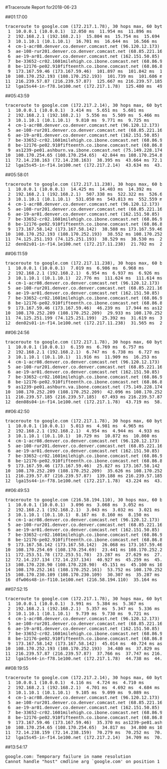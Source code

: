 #Traceroute Report for2018-06-23

##01:17:00

<p><pre><samp>traceroute to google.com (172.217.1.78), 30 hops max, 60 byte packets
 1  10.0.0.1 (10.0.0.1)  12.050 ms  11.954 ms  11.896 ms
 2  192.168.2.1 (192.168.2.1)  15.804 ms  15.754 ms  15.694 ms
 3  10.1.10.1 (10.1.10.1)  16.701 ms  16.644 ms  16.566 ms
 4  cm-1-acr08.denver.co.denver.comcast.net (96.120.12.173)  35.655 ms  35.597 ms  35.534 ms
 5  ae-108-rur201.denver.co.denver.comcast.net (68.85.221.161)  34.851 ms  44.947 ms  53.710 ms
 6  ae-19-ar01.denver.co.denver.comcast.net (162.151.50.85)  59.286 ms  104.820 ms  113.312 ms
 7  be-33652-cr02.1601milehigh.co.ibone.comcast.net (68.86.92.121)  102.296 ms  102.206 ms  102.129 ms
 8  be-12176-pe02.910fifteenth.co.ibone.comcast.net (68.86.83.94)  102.049 ms  101.996 ms  101.937 ms
 9  173.167.59.46 (173.167.59.46)  101.897 ms  101.842 ms  101.793 ms
10  108.170.252.193 (108.170.252.193)  101.739 ms  101.686 ms  117.384 ms
11  216.239.57.87 (216.239.57.87)  125.667 ms 216.239.57.185 (216.239.57.185)  125.605 ms 216.239.57.87 (216.239.57.87)  125.542 ms
12  lga15s44-in-f78.1e100.net (172.217.1.78)  125.480 ms  49.081 ms  50.720 ms</samp></pre></p>

##05:43:59

<p><pre><samp>traceroute to google.com (172.217.2.14), 30 hops max, 60 byte packets
 1  10.0.0.1 (10.0.0.1)  3.414 ms  5.651 ms  5.601 ms
 2  192.168.2.1 (192.168.2.1)  5.556 ms  5.509 ms  5.466 ms
 3  10.1.10.1 (10.1.10.1)  9.810 ms  9.771 ms  9.725 ms
 4  cm-1-acr08.denver.co.denver.comcast.net (96.120.12.173)  69.141 ms  89.475 ms  89.359 ms
 5  ae-108-rur201.denver.co.denver.comcast.net (68.85.221.161)  89.297 ms  89.256 ms  89.210 ms
 6  ae-19-ar01.denver.co.denver.comcast.net (162.151.50.85)  89.147 ms  180.779 ms  171.977 ms
 7  be-33652-cr02.1601milehigh.co.ibone.comcast.net (68.86.92.121)  176.241 ms  176.170 ms  171.786 ms
 8  be-12176-pe02.910fifteenth.co.ibone.comcast.net (68.86.83.94)  252.177 ms  252.126 ms  252.075 ms
 9  as1239-pe01.ashburn.va.ibone.comcast.net (75.149.228.174)  240.209 ms  23.970 ms 173.167.58.142 (173.167.58.142)  29.779 ms
10  108.170.254.65 (108.170.254.65)  42.844 ms 108.170.254.81 (108.170.254.81)  43.700 ms  43.686 ms
11  72.14.238.163 (72.14.238.163)  38.395 ms  43.664 ms 72.14.238.159 (72.14.238.159)  43.648 ms
12  lga15s45-in-f14.1e100.net (172.217.2.14)  43.634 ms  43.619 ms  50.486 ms</samp></pre></p>

##05:58:01

<p><pre><samp>traceroute to google.com (172.217.11.238), 30 hops max, 60 byte packets
 1  10.0.0.1 (10.0.0.1)  14.425 ms  14.403 ms  14.392 ms
 2  192.168.2.1 (192.168.2.1)  507.338 ms  522.322 ms  526.690 ms
 3  10.1.10.1 (10.1.10.1)  531.050 ms  543.813 ms  552.559 ms
 4  cm-1-acr08.denver.co.denver.comcast.net (96.120.12.173)  707.185 ms  707.178 ms  707.169 ms
 5  ae-108-rur201.denver.co.denver.comcast.net (68.85.221.161)  592.182 ms  596.435 ms  600.922 ms
 6  ae-19-ar01.denver.co.denver.comcast.net (162.151.50.85)  610.645 ms  44.214 ms  44.195 ms
 7  be-33652-cr02.1601milehigh.co.ibone.comcast.net (68.86.92.121)  37.786 ms  33.281 ms  33.251 ms
 8  be-12176-pe02.910fifteenth.co.ibone.comcast.net (68.86.83.94)  33.228 ms  33.234 ms  33.227 ms
 9  173.167.58.142 (173.167.58.142)  38.588 ms 173.167.59.46 (173.167.59.46)  38.577 ms as1239-pe01.ashburn.va.ibone.comcast.net (75.149.228.174)  38.565 ms
10  108.170.252.193 (108.170.252.193)  38.552 ms 108.170.252.209 (108.170.252.209)  38.560 ms 108.170.252.193 (108.170.252.193)  38.536 ms
11  74.125.251.193 (74.125.251.193)  38.529 ms  38.530 ms  21.127 ms
12  den02s01-in-f14.1e100.net (172.217.11.238)  21.702 ms  21.637 ms  66.153 ms</samp></pre></p>

##06:11:59

<p><pre><samp>traceroute to google.com (172.217.11.238), 30 hops max, 60 byte packets
 1  10.0.0.1 (10.0.0.1)  7.019 ms  6.986 ms  6.968 ms
 2  192.168.2.1 (192.168.2.1)  6.954 ms  6.937 ms  6.926 ms
 3  10.1.10.1 (10.1.10.1)  22.776 ms  111.624 ms  111.614 ms
 4  cm-1-acr08.denver.co.denver.comcast.net (96.120.12.173)  141.981 ms  141.953 ms  142.382 ms
 5  ae-108-rur201.denver.co.denver.comcast.net (68.85.221.161)  141.929 ms  141.925 ms  146.737 ms
 6  ae-19-ar01.denver.co.denver.comcast.net (162.151.50.85)  142.309 ms  139.800 ms  139.760 ms
 7  be-33652-cr02.1601milehigh.co.ibone.comcast.net (68.86.92.121)  135.217 ms  126.166 ms  126.082 ms
 8  be-12176-pe02.910fifteenth.co.ibone.comcast.net (68.86.83.94)  119.042 ms  119.636 ms  46.347 ms
 9  173.167.59.46 (173.167.59.46)  46.239 ms  17.944 ms as1239-pe01.ashburn.va.ibone.comcast.net (75.149.228.174)  22.276 ms
10  108.170.252.209 (108.170.252.209)  29.933 ms 108.170.252.193 (108.170.252.193)  22.236 ms  25.417 ms
11  74.125.251.199 (74.125.251.199)  25.392 ms  31.619 ms  31.605 ms
12  den02s01-in-f14.1e100.net (172.217.11.238)  31.565 ms  29.689 ms  31.532 ms</samp></pre></p>

##06:24:56

<p><pre><samp>traceroute to google.com (172.217.1.78), 30 hops max, 60 byte packets
 1  10.0.0.1 (10.0.0.1)  6.159 ms  6.769 ms  6.757 ms
 2  192.168.2.1 (192.168.2.1)  6.747 ms  6.738 ms  6.727 ms
 3  10.1.10.1 (10.1.10.1)  11.916 ms  11.909 ms  16.253 ms
 4  cm-1-acr08.denver.co.denver.comcast.net (96.120.12.173)  45.783 ms  45.777 ms  45.772 ms
 5  ae-108-rur201.denver.co.denver.comcast.net (68.85.221.161)  29.967 ms  34.484 ms  34.474 ms
 6  ae-19-ar01.denver.co.denver.comcast.net (162.151.50.85)  29.936 ms  61.964 ms  27.002 ms
 7  be-33652-cr02.1601milehigh.co.ibone.comcast.net (68.86.92.121)  45.511 ms  33.412 ms  33.396 ms
 8  be-12176-pe02.910fifteenth.co.ibone.comcast.net (68.86.83.94)  45.455 ms  45.439 ms  45.420 ms
 9  as1239-pe01.ashburn.va.ibone.comcast.net (75.149.228.174)  26.864 ms 173.167.59.46 (173.167.59.46)  31.239 ms 173.167.58.142 (173.167.58.142)  40.130 ms
10  108.170.252.209 (108.170.252.209)  42.096 ms 108.170.252.193 (108.170.252.193)  42.075 ms 108.170.252.209 (108.170.252.209)  67.521 ms
11  216.239.57.185 (216.239.57.185)  67.493 ms 216.239.57.87 (216.239.57.87)  44.361 ms 216.239.57.185 (216.239.57.185)  67.459 ms
12  den08s04-in-f14.1e100.net (172.217.1.78)  43.719 ms  58.729 ms  58.690 ms</samp></pre></p>

##06:42:50

<p><pre><samp>traceroute to google.com (172.217.1.78), 30 hops max, 60 byte packets
 1  10.0.0.1 (10.0.0.1)  5.013 ms  4.981 ms  4.965 ms
 2  192.168.2.1 (192.168.2.1)  4.954 ms  4.944 ms  4.933 ms
 3  10.1.10.1 (10.1.10.1)  10.729 ms  10.872 ms  10.860 ms
 4  cm-1-acr08.denver.co.denver.comcast.net (96.120.12.173)  49.809 ms  49.801 ms  49.798 ms
 5  ae-108-rur201.denver.co.denver.comcast.net (68.85.221.161)  29.674 ms  29.669 ms  29.663 ms
 6  ae-19-ar01.denver.co.denver.comcast.net (162.151.50.85)  30.815 ms  18.330 ms  28.950 ms
 7  be-33652-cr02.1601milehigh.co.ibone.comcast.net (68.86.92.121)  34.413 ms  34.364 ms  34.311 ms
 8  be-12176-pe02.910fifteenth.co.ibone.comcast.net (68.86.83.94)  29.805 ms  25.988 ms  25.892 ms
 9  173.167.59.46 (173.167.59.46)  25.827 ms 173.167.58.142 (173.167.58.142)  35.719 ms  35.672 ms
10  108.170.252.209 (108.170.252.209)  35.626 ms 108.170.252.193 (108.170.252.193)  35.568 ms  139.248 ms
11  216.239.57.87 (216.239.57.87)  139.188 ms 216.239.57.185 (216.239.57.185)  139.156 ms  139.128 ms
12  lga15s44-in-f78.1e100.net (172.217.1.78)  43.224 ms  43.145 ms  43.102 ms</samp></pre></p>

##06:49:53

<p><pre><samp>traceroute to google.com (216.58.194.110), 30 hops max, 60 byte packets
 1  10.0.0.1 (10.0.0.1)  3.096 ms  3.068 ms  3.052 ms
 2  192.168.2.1 (192.168.2.1)  3.043 ms  3.032 ms  3.021 ms
 3  10.1.10.1 (10.1.10.1)  8.167 ms  8.160 ms  8.150 ms
 4  cm-1-acr08.denver.co.denver.comcast.net (96.120.12.173)  21.390 ms  25.658 ms  25.658 ms
 5  ae-108-rur201.denver.co.denver.comcast.net (68.85.221.161)  30.019 ms  30.015 ms  30.019 ms
 6  ae-19-ar01.denver.co.denver.comcast.net (162.151.50.85)  29.994 ms  17.214 ms  21.555 ms
 7  be-33652-cr02.1601milehigh.co.ibone.comcast.net (68.86.92.121)  30.411 ms  25.904 ms  30.398 ms
 8  be-12176-pe02.910fifteenth.co.ibone.comcast.net (68.86.83.94)  30.379 ms  26.124 ms  26.093 ms
 9  173.167.58.142 (173.167.58.142)  26.068 ms 173.167.59.46 (173.167.59.46)  26.829 ms 173.167.58.142 (173.167.58.142)  19.158 ms
10  108.170.254.69 (108.170.254.69)  23.441 ms 108.170.252.218 (108.170.252.218)  23.385 ms 108.170.252.203 (108.170.252.203)  23.333 ms
11  172.253.51.78 (172.253.51.78)  23.287 ms  27.629 ms  27.581 ms
12  72.14.237.134 (72.14.237.134)  40.927 ms  45.259 ms  45.208 ms
13  108.170.228.90 (108.170.228.90)  45.151 ms  45.100 ms 108.170.228.102 (108.170.228.102)  49.447 ms
14  108.170.252.161 (108.170.252.161)  53.752 ms 108.170.252.129 (108.170.252.129)  53.701 ms 108.170.252.161 (108.170.252.161)  34.055 ms
15  108.170.230.109 (108.170.230.109)  30.307 ms  35.287 ms  35.225 ms
16  dfw06s48-in-f110.1e100.net (216.58.194.110)  35.164 ms  34.479 ms  39.469 ms</samp></pre></p>

##07:52:15

<p><pre><samp>traceroute to google.com (172.217.1.78), 30 hops max, 60 byte packets
 1  10.0.0.1 (10.0.0.1)  3.991 ms  5.384 ms  5.367 ms
 2  192.168.2.1 (192.168.2.1)  5.357 ms  5.347 ms  5.336 ms
 3  10.1.10.1 (10.1.10.1)  9.739 ms  9.730 ms  9.721 ms
 4  cm-1-acr08.denver.co.denver.comcast.net (96.120.12.173)  27.181 ms  27.176 ms  22.905 ms
 5  ae-108-rur201.denver.co.denver.comcast.net (68.85.221.161)  30.234 ms  30.226 ms  30.218 ms
 6  ae-19-ar01.denver.co.denver.comcast.net (162.151.50.85)  30.211 ms  20.359 ms  45.137 ms
 7  be-33652-cr02.1601milehigh.co.ibone.comcast.net (68.86.92.121)  32.406 ms  32.395 ms  41.014 ms
 8  be-12176-pe02.910fifteenth.co.ibone.comcast.net (68.86.83.94)  36.748 ms  36.721 ms  36.719 ms
 9  173.167.58.142 (173.167.58.142)  45.014 ms  40.724 ms as1239-pe01.ashburn.va.ibone.comcast.net (75.149.228.174)  38.948 ms
10  108.170.252.193 (108.170.252.193)  34.480 ms  37.829 ms 108.170.252.209 (108.170.252.209)  37.791 ms
11  216.239.57.87 (216.239.57.87)  37.766 ms  37.747 ms 216.239.57.185 (216.239.57.185)  44.758 ms
12  lga15s44-in-f78.1e100.net (172.217.1.78)  44.738 ms  44.717 ms  52.419 ms</samp></pre></p>

##08:19:55

<p><pre><samp>traceroute to google.com (172.217.2.14), 30 hops max, 60 byte packets
 1  10.0.0.1 (10.0.0.1)  4.116 ms  4.724 ms  4.710 ms
 2  192.168.2.1 (192.168.2.1)  4.701 ms  4.692 ms  4.684 ms
 3  10.1.10.1 (10.1.10.1)  9.105 ms  9.099 ms  9.089 ms
 4  cm-1-acr08.denver.co.denver.comcast.net (96.120.12.173)  24.015 ms  24.007 ms  28.392 ms
 5  ae-108-rur201.denver.co.denver.comcast.net (68.85.221.161)  28.389 ms  32.788 ms  32.782 ms
 6  ae-19-ar01.denver.co.denver.comcast.net (162.151.50.85)  28.357 ms  23.590 ms  26.296 ms
 7  be-33652-cr02.1601milehigh.co.ibone.comcast.net (68.86.92.121)  30.647 ms  31.093 ms  31.067 ms
 8  be-12176-pe02.910fifteenth.co.ibone.comcast.net (68.86.83.94)  30.583 ms  30.576 ms  30.564 ms
 9  173.167.59.46 (173.167.59.46)  35.370 ms as1239-pe01.ashburn.va.ibone.comcast.net (75.149.228.174)  27.369 ms 173.167.58.142 (173.167.58.142)  22.861 ms
10  108.170.254.65 (108.170.254.65)  34.817 ms  34.800 ms 108.170.254.81 (108.170.254.81)  34.789 ms
11  72.14.238.159 (72.14.238.159)  70.279 ms  70.252 ms  70.258 ms
12  lga15s45-in-f14.1e100.net (172.217.2.14)  34.709 ms  70.239 ms  70.225 ms</samp></pre></p>

##13:54:17

<p><pre><samp>google.com: Temporary failure in name resolution
Cannot handle "host" cmdline arg `google.com' on position 1 (argc 1)</samp></pre></p>

